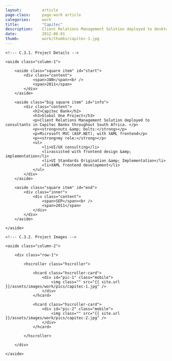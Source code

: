 ```yaml
---
layout: 		article
page-class: 	page-work article
categories: 	work
title:  		"Capitec"
description:	Client Relations Management Solution deployed to desktops in Capitec Banks throughout South Africa.
date:   		2012-06-01
thumb: 			work/thumbs/capitec-1.jpg
---
```


<!--- C.3. CONTENT AREA ------------------------------------------------------------------------------------------- --> 

<section class="project" id="capitec">

    <!--- C.3.1. Project Details -->
    
    <aside class="column-1">

        <aside class="square item" id="start">
            <div class="content">
                <span>JAN</span><br />
                <span>2011</span>
            </div>
        </aside>

        <aside class="big square item" id="info">
            <div class="content">
                <h2>Capitec Bank</h2>
                <h3>Global One Project</h3>
                <p>Client Relations Management Solution deployed to consultants in Capitec Banks throughout South Africa. </p>
                <p><strong>nuts &amp; bolts:</strong></p>
                <p>Microsoft MVC (ASP.NET), with XAML frontend</p>
                <p><strong>my role:</strong></p>
                <ul>
                    <li>UI/UX consulting</li>
                    <li>assisted with frontend design &amp; implementation</li>
                    <li>UI Standards Origination &amp; Implementation</li>
                    <li>XAML frontend development</li>
                </ul>
            </div>    
        </aside>

        <aside class="square item" id="end">
            <div class="inner">
                <div class="content">
                    <span>SEP</span><br />
                    <span>2011</span>
                </div>
            </div>  
        </aside>
    
    </aside>
    
    <!--- C.3.2. Project Images -->
    
    <aside class="column-2">
    
        <div class="row-1">
        
            <hscroller class="hscroller">

                <hcard class="hscroller-card">
                    <div id="pic-1" class="mobile">
                        <img class="" src="{{ site.url }}/assets/images/work/pics/capitec-1.jpg" />
                    </div>
                </hcard>

                <hcard class="hscroller-card">
                    <div id="pic-2" class="mobile">
                        <img class="" src="{{ site.url }}/assets/images/work/pics/capitec-2.jpg" />
                    </div>
                </hcard>

            </hscroller>
            
        </div>

    </aside>
    
</section>

<!--- C.3. END --------------------------------------------------------------------------------------------------- --> 

<div class="wrapper"></div>